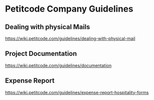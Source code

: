 <!-- TITLE: Guidelines -->
<!-- SUBTITLE: A quick summary of Guidelines -->

# Petitcode Company Guidelines

## Dealing with physical Mails

https://wiki.petitcode.com/guidelines/dealing-with-physical-mail


## Project Documentation

https://wiki.petitcode.com/guidelines/documentation


## Expense Report

https://wiki.petitcode.com/guidelines/expense-report-hospitality-forms
